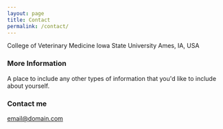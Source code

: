 ```yaml
---
layout: page
title: Contact
permalink: /contact/
---
```


College of Veterinary Medicine
Iowa State University
Ames, IA, USA

### More Information

A place to include any other types of information that you'd like to include about yourself.

### Contact me

[email@domain.com](mailto:email@domain.com)
